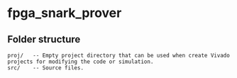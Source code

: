 fpga_snark_prover
======================


## Folder structure

```
proj/   -- Empty project directory that can be used when create Vivado projects for modifying the code or simulation.
src/    -- Source files.
```

